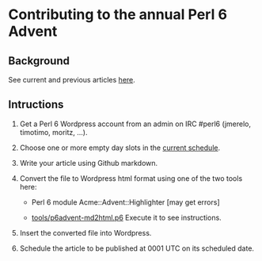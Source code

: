 # Contributing to the annual Perl 6 Advent

## Background

See current and previous articles [here](https://perl6advent.wordpress.com/).

## Intructions

1. Get a Perl 6 Wordpress account from an admin on IRC #perl6 (jmerelo, timotimo, moritz, ...).

2. Choose one or more empty day slots in the [current schedule](perl6advent-2018/schedule).

3. Write your article using Github markdown.

4. Convert the file to Wordpress html format using one of the two tools here:

   * Perl 6 module Acme::Advent::Highlighter [may get errors]

   * [tools/p6advent-md2html.p6](tools/p6advent-md2html.p6) Execute it to see instructions.

5. Insert the converted file into Wordpress.

6. Schedule the article to be published at 0001 UTC on its scheduled date.
